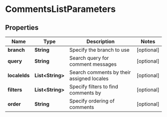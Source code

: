 

# CommentsListParameters

## Properties

Name | Type | Description | Notes
------------ | ------------- | ------------- | -------------
**branch** | **String** | Specify the branch to use |  [optional]
**query** | **String** | Search query for comment messages |  [optional]
**localeIds** | **List&lt;String&gt;** | Search comments by their assigned locales |  [optional]
**filters** | **List&lt;String&gt;** | Specify filters to find comments by |  [optional]
**order** | **String** | Specify ordering of comments |  [optional]



